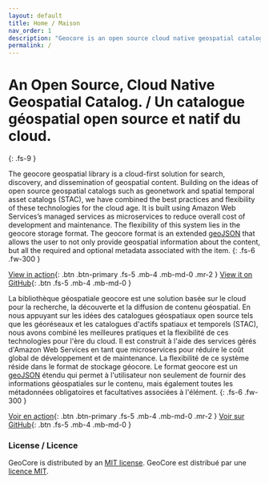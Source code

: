 ```yaml
---
layout: default
title: Home / Maison
nav_order: 1
description: "Geocore is an open source cloud native geospatial catalog hosted on AWS / Geocore est un catalogue géospatial natif cloud open source hébergé sur AWS"
permalink: /
---
```


# An Open Source, Cloud Native Geospatial Catalog. / Un catalogue géospatial open source et natif du cloud.
{: .fs-9 }

The geocore geospatial library is a cloud-first solution for search, discovery, and dissemination of geospatial content. Building on the ideas of open source geospatial catalogs such as geonetwork and spatial temporal asset catalogs (STAC), we have combined the best practices and flexibility of these technologies for the cloud age. It is built using Amazon Web Services’s managed services as microservices to reduce overall cost of development and maintenance. The flexibility of this system lies in the geocore storage format. The geocore format is an extended [geoJSON](https://geojson.org/) that allows the user to not only provide geospatial information about the content, but all the required and optional metadata associated with the item.
{: .fs-6 .fw-300 }

[View in action](https://app.geo.ca/){: .btn .btn-primary .fs-5 .mb-4 .mb-md-0 .mr-2 } [View it on GitHub](https://canadian-geospatial-platform.github.io/GeoCore/){: .btn .fs-5 .mb-4 .mb-md-0 }

La bibliothèque géospatiale geocore est une solution basée sur le cloud pour la recherche, la découverte et la diffusion de contenu géospatial. En nous appuyant sur les idées des catalogues géospatiaux open source tels que les géoréseaux et les catalogues d'actifs spatiaux et temporels (STAC), nous avons combiné les meilleures pratiques et la flexibilité de ces technologies pour l'ère du cloud. Il est construit à l'aide des services gérés d'Amazon Web Services en tant que microservices pour réduire le coût global de développement et de maintenance. La flexibilité de ce système réside dans le format de stockage géocore. Le format geocore est un [geoJSON](https://geojson.org/) étendu qui permet à l'utilisateur non seulement de fournir des informations géospatiales sur le contenu, mais également toutes les métadonnées obligatoires et facultatives associées à l'élément.
{: .fs-6 .fw-300 }

[Voir en action](https://app.geo.ca/){: .btn .btn-primary .fs-5 .mb-4 .mb-md-0 .mr-2 } [Voir sur GitHub](https://canadian-geospatial-platform.github.io/GeoCore/){: .btn .fs-5 .mb-4 .mb-md-0 }

### License / Licence

GeoCore is distributed by an [MIT license](https://github.com/canadian-geospatial-platform/GeoCore/tree/main/LICENSE.txt).
GeoCore est distribué par une [licence MIT](https://github.com/canadian-geospatial-platform/GeoCore/tree/main/LICENSE.txt).
